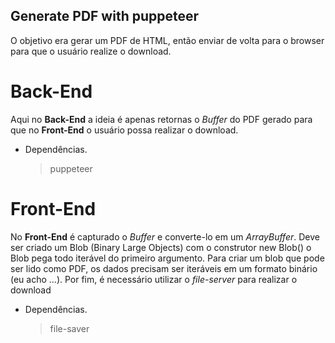 ## Generate PDF with puppeteer

O objetivo era gerar um PDF de HTML, então enviar de volta para o browser para que o usuário realize o download. 

# Back-End

Aqui no **Back-End** a ideia é apenas retornas o *Buffer* do PDF gerado para que no **Front-End** o usuário possa realizar o download.

- Dependências.
	> puppeteer
	
# Front-End

No **Front-End** é capturado o *Buffer* e converte-lo em um *ArrayBuffer*. Deve ser criado um Blob (Binary Large Objects) com o construtor new Blob() o Blob pega todo iterável do primeiro argumento.
Para criar um blob que pode ser lido como PDF, os dados precisam ser iteráveis ​​em um formato binário (eu acho ...).
Por fim, é necessário utilizar o *file-server* para realizar o download

- Dependências.
	> file-saver